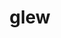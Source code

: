 ---
title: "glew"
layout: cache
categories: [package, develop-2025-05-18]
meta: {"compilers": ["gcc@11.1.0", "gcc@11.4.0", "intel-oneapi-compilers@2025.1.0", "msvc@19.39.33523"], "num_specs": 11, "num_specs_by_stack": {"data-vis-sdk": 2, "e4s": 5, "e4s-oneapi": 1, "e4s-rocm-external": 1, "hep": 1, "root": 11, "windows-vis": 1}, "oss": ["ubuntu20.04", "ubuntu22.04", "windows10.0.20348"], "platforms": ["linux", "windows"], "stacks": ["data-vis-sdk", "e4s", "e4s-oneapi", "e4s-rocm-external", "hep", "root", "windows-vis"], "targets": ["x86_64", "x86_64_v3"], "versions": ["2.2.0"]}
spec_details: [{"compiler": "msvc@19.39.33523", "hash": "3i7xkkmihyxxmdk6dt2spnazterxc5f4", "os": "windows10.0.20348", "platform": "windows", "size": "-", "stacks": ["root", "windows-vis"], "target": "x86_64", "variants": ["build_system=cmake", "build_type=Release", "generator=ninja", "~ipo", "patches:=a7f1dc1"], "versions": ["2.2.0"]}, {"compiler": "gcc@11.4.0", "hash": "3kavu4wyd3e6z6hegqr5abukd3ldb6b3", "os": "ubuntu22.04", "platform": "linux", "size": "-", "stacks": ["e4s", "root"], "target": "x86_64_v3", "variants": ["build_system=cmake", "build_type=Release", "generator=make", "~ipo", "patches:=7992e52,e65236d"], "versions": ["2.2.0"]}, {"compiler": "gcc@11.4.0", "hash": "e5tzetctqez2dmnsm7lifi6xd7wjjp6x", "os": "ubuntu22.04", "platform": "linux", "size": "-", "stacks": ["e4s", "root"], "target": "x86_64_v3", "variants": ["build_system=cmake", "build_type=Release", "generator=make", "~ipo", "patches:=7992e52,e65236d"], "versions": ["2.2.0"]}, {"compiler": "gcc@11.4.0", "hash": "e76ua3hbsnvxyuugjl3setjmuz36rynd", "os": "ubuntu22.04", "platform": "linux", "size": "-", "stacks": ["e4s", "root"], "target": "x86_64_v3", "variants": ["build_system=cmake", "build_type=Release", "generator=make", "~ipo", "patches:=7992e52,e65236d"], "versions": ["2.2.0"]}, {"compiler": "gcc@11.4.0", "hash": "f6eeyjffa6elm35bdd4xdppa5xzafulg", "os": "ubuntu22.04", "platform": "linux", "size": "-", "stacks": ["e4s-rocm-external", "root"], "target": "x86_64_v3", "variants": ["build_system=cmake", "build_type=Release", "generator=make", "~ipo", "patches:=7992e52,e65236d"], "versions": ["2.2.0"]}, {"compiler": "gcc@11.4.0", "hash": "jl6dintdplvbiuucqcxqjvgtebcsswnq", "os": "ubuntu22.04", "platform": "linux", "size": "-", "stacks": ["e4s", "root"], "target": "x86_64_v3", "variants": ["build_system=cmake", "build_type=Release", "generator=make", "~ipo", "patches:=7992e52,e65236d"], "versions": ["2.2.0"]}, {"compiler": "gcc@11.1.0", "hash": "ltlppkbavownh5jmrd26hku64dggxlhy", "os": "ubuntu20.04", "platform": "linux", "size": "-", "stacks": ["data-vis-sdk", "root"], "target": "x86_64_v3", "variants": ["build_system=cmake", "build_type=Release", "generator=make", "~ipo", "patches:=7992e52,e65236d"], "versions": ["2.2.0"]}, {"compiler": "intel-oneapi-compilers@2025.1.0", "hash": "mmckrljt4wkmnzp6x235v7exb6h4wurv", "os": "ubuntu22.04", "platform": "linux", "size": "-", "stacks": ["e4s-oneapi", "root"], "target": "x86_64_v3", "variants": ["build_system=cmake", "build_type=Release", "generator=make", "~ipo", "patches:=7992e52,e65236d"], "versions": ["2.2.0"]}, {"compiler": "gcc@11.1.0", "hash": "ocl7n627bdcpdgz2d4apnp2v35bluciw", "os": "ubuntu20.04", "platform": "linux", "size": "-", "stacks": ["data-vis-sdk", "root"], "target": "x86_64_v3", "variants": ["build_system=cmake", "build_type=Release", "generator=make", "~ipo", "patches:=7992e52,e65236d"], "versions": ["2.2.0"]}, {"compiler": "gcc@11.4.0", "hash": "phvfcq4zbzimedmhfcpcc7ciyqt3gbe3", "os": "ubuntu22.04", "platform": "linux", "size": "-", "stacks": ["hep", "root"], "target": "x86_64_v3", "variants": ["build_system=cmake", "build_type=Release", "generator=make", "~ipo", "patches:=7992e52,e65236d"], "versions": ["2.2.0"]}, {"compiler": "gcc@11.4.0", "hash": "qdd3scgfypfdyeqynx5um6i3ppyq3xi6", "os": "ubuntu22.04", "platform": "linux", "size": "-", "stacks": ["e4s", "root"], "target": "x86_64_v3", "variants": ["build_system=cmake", "build_type=Release", "generator=make", "~ipo", "patches:=7992e52,e65236d"], "versions": ["2.2.0"]}]
---